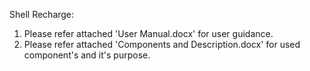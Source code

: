 
Shell Recharge:

1. Please refer attached 'User Manual.docx' for user guidance.
2. Please refer attached 'Components and Description.docx' for used component's and it's purpose.
